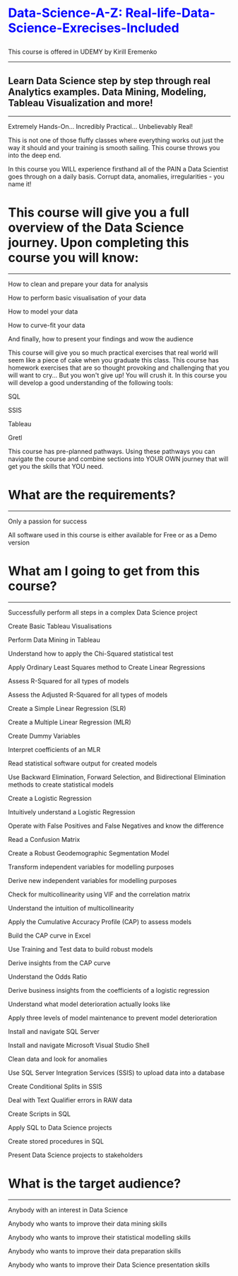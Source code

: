 # <p style="color:blue">Data-Science-A-Z: Real-life-Data-Science-Exrecises-Included</p>
This course is offered in UDEMY by Kirill Eremenko
___
## Learn Data Science step by step through real Analytics examples. Data Mining, Modeling, Tableau Visualization and more!
___
Extremely Hands-On... Incredibly Practical... Unbelievably Real!

This is not one of those fluffy classes where everything works out just the way it should and your training is smooth sailing. This course throws you into the deep end.

In this course you WILL experience firsthand all of the PAIN a Data Scientist goes through on a daily basis. Corrupt data, anomalies, irregularities - you name it!
# This course will give you a full overview of the Data Science journey. Upon completing this course you will know:
___
How to clean and prepare your data for analysis

How to perform basic visualisation of your data

How to model your data

How to curve-fit your data

And finally, how to present your findings and wow the audience

This course will give you so much practical exercises that real world will seem like a piece of cake when you graduate this class. This course has homework exercises that are so thought provoking and challenging that you will want to cry... But you won't give up! You will crush it. In this course you will develop a good understanding of the following tools:

SQL

SSIS

Tableau

Gretl

This course has pre-planned pathways. Using these pathways you can navigate the course and combine sections into YOUR OWN journey that will get you the skills that YOU need.
# What are the requirements?
___
Only a passion for success

All software used in this course is either available for Free or as a Demo version
# What am I going to get from this course?
___
Successfully perform all steps in a complex Data Science project

Create Basic Tableau Visualisations

Perform Data Mining in Tableau

Understand how to apply the Chi-Squared statistical test

Apply Ordinary Least Squares method to Create Linear Regressions

Assess R-Squared for all types of models

Assess the Adjusted R-Squared for all types of models

Create a Simple Linear Regression (SLR)

Create a Multiple Linear Regression (MLR)

Create Dummy Variables

Interpret coefficients of an MLR

Read statistical software output for created models

Use Backward Elimination, Forward Selection, and Bidirectional Elimination methods to create statistical models

Create a Logistic Regression

Intuitively understand a Logistic Regression

Operate with False Positives and False Negatives and know the difference

Read a Confusion Matrix

Create a Robust Geodemographic Segmentation Model

Transform independent variables for modelling purposes

Derive new independent variables for modelling purposes

Check for multicollinearity using VIF and the correlation matrix

Understand the intuition of multicollinearity

Apply the Cumulative Accuracy Profile (CAP) to assess models

Build the CAP curve in Excel

Use Training and Test data to build robust models

Derive insights from the CAP curve

Understand the Odds Ratio

Derive business insights from the coefficients of a logistic regression

Understand what model deterioration actually looks like

Apply three levels of model maintenance to prevent model deterioration

Install and navigate SQL Server

Install and navigate Microsoft Visual Studio Shell

Clean data and look for anomalies

Use SQL Server Integration Services (SSIS) to upload data into a database

Create Conditional Splits in SSIS

Deal with Text Qualifier errors in RAW data

Create Scripts in SQL

Apply SQL to Data Science projects

Create stored procedures in SQL

Present Data Science projects to stakeholders
# What is the target audience?
___
Anybody with an interest in Data Science

Anybody who wants to improve their data mining skills

Anybody who wants to improve their statistical modelling skills

Anybody who wants to improve their data preparation skills

Anybody who wants to improve their Data Science presentation skills
